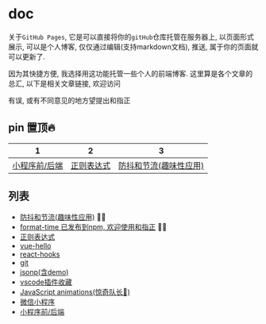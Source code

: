 # doc

关于`GitHub Pages`, 它是可以直接将你的`gitHub`仓库托管在服务器上, 以页面形式展示, 可以是个人博客, 仅仅通过编辑(支持markdown文档), 推送, 属于你的页面就可以更新了.

因为其快捷方便, 我选择用这功能托管一些个人的前端博客. 这里算是各个文章的总汇, 以下是相关文章链接, 欢迎访问

有误, 或有不同意见的地方望提出和指正

## pin 置顶🔥

 1 | 2 | 3
------------ | ------------- | ------------
[小程序前/后端](./docs/0514) | [正则表达式](./docs/regex/) | [防抖和节流(趣味性应用)](./docs/debounce/src/)

## 列表

- [防抖和节流(趣味性应用)](./docs/debounce/src/) 📌🆕
- [format-time 已发布到npm, 欢迎使用和指正](https://www.npmjs.com/package/je-format-time) 🎉✨
- [正则表达式](./docs/regex/)
- [vue-hello](./docs/vue-hello/)
- [react-hooks](./docs/react-hooks/)
- [git](./docs/git/)
- [jsonp(含demo)](./docs/jsonp/)
- [vscode插件收藏](./docs/vscode-extensions/)
- [JavaScript animations(惊奇队长🤷‍)](./docs/animations/src/)
- [微信小程序](./docs/miniprogram/)
- [小程序前/后端](./docs/0514)